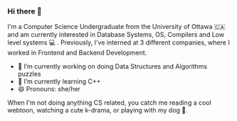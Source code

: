 ### Hi there 👋

 I'm a Computer Science Undergraduate from the University of Ottawa 🇨🇦 and am currently interested in Database Systems, OS, Compilers and Low level systems 💻 . Previously, I've interned at 3 different companies, where I worked in Frontend and Backend Development. 
 
- 🔭 I’m currently working on doing Data Structures and Algorithms puzzles
- 🌱 I’m currently learning C++ 
- 😄 Pronouns: she/her

When I'm not doing anything CS related, you catch me reading a cool webtoon, watching a cute k-drama, or playing with my dog 🐶.
